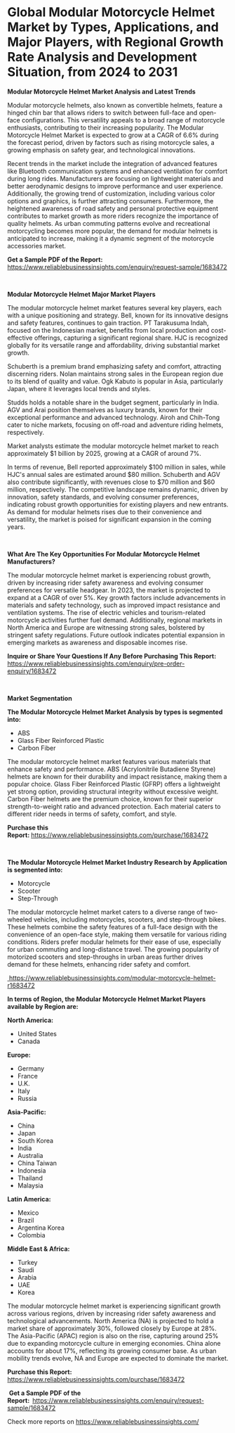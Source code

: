 <p><h1>Global Modular Motorcycle Helmet Market by Types, Applications, and Major Players, with Regional Growth Rate Analysis and Development Situation, from 2024 to 2031</h1></p><p><strong>Modular Motorcycle Helmet Market Analysis and Latest Trends</strong></p>
<p><p>Modular motorcycle helmets, also known as convertible helmets, feature a hinged chin bar that allows riders to switch between full-face and open-face configurations. This versatility appeals to a broad range of motorcycle enthusiasts, contributing to their increasing popularity. The Modular Motorcycle Helmet Market is expected to grow at a CAGR of 6.6% during the forecast period, driven by factors such as rising motorcycle sales, a growing emphasis on safety gear, and technological innovations.</p><p>Recent trends in the market include the integration of advanced features like Bluetooth communication systems and enhanced ventilation for comfort during long rides. Manufacturers are focusing on lightweight materials and better aerodynamic designs to improve performance and user experience. Additionally, the growing trend of customization, including various color options and graphics, is further attracting consumers. Furthermore, the heightened awareness of road safety and personal protective equipment contributes to market growth as more riders recognize the importance of quality helmets. As urban commuting patterns evolve and recreational motorcycling becomes more popular, the demand for modular helmets is anticipated to increase, making it a dynamic segment of the motorcycle accessories market.</p></p>
<p><strong>Get a Sample PDF of the Report:&nbsp;</strong> <a href="https://www.reliablebusinessinsights.com/enquiry/request-sample/1683472?utm_campaign=39&utm_medium=2&utm_source=Github&utm_content=ia&utm_term=30122024&utm_id=modular-motorcycle-helmet">https://www.reliablebusinessinsights.com/enquiry/request-sample/1683472</a></p>
<p>&nbsp;</p>
<p><strong>Modular Motorcycle Helmet Major Market Players</strong></p>
<p><p>The modular motorcycle helmet market features several key players, each with a unique positioning and strategy. Bell, known for its innovative designs and safety features, continues to gain traction. PT Tarakusuma Indah, focused on the Indonesian market, benefits from local production and cost-effective offerings, capturing a significant regional share. HJC is recognized globally for its versatile range and affordability, driving substantial market growth. </p><p>Schuberth is a premium brand emphasizing safety and comfort, attracting discerning riders. Nolan maintains strong sales in the European region due to its blend of quality and value. Ogk Kabuto is popular in Asia, particularly Japan, where it leverages local trends and styles. </p><p>Studds holds a notable share in the budget segment, particularly in India. AGV and Arai position themselves as luxury brands, known for their exceptional performance and advanced technology. Airoh and Chih-Tong cater to niche markets, focusing on off-road and adventure riding helmets, respectively.</p><p>Market analysts estimate the modular motorcycle helmet market to reach approximately $1 billion by 2025, growing at a CAGR of around 7%. </p><p>In terms of revenue, Bell reported approximately $100 million in sales, while HJC's annual sales are estimated around $80 million. Schuberth and AGV also contribute significantly, with revenues close to $70 million and $60 million, respectively. The competitive landscape remains dynamic, driven by innovation, safety standards, and evolving consumer preferences, indicating robust growth opportunities for existing players and new entrants. As demand for modular helmets rises due to their convenience and versatility, the market is poised for significant expansion in the coming years.</p></p>
<p>&nbsp;</p>
<p><strong>What Are The Key Opportunities For Modular Motorcycle Helmet Manufacturers?</strong></p>
<p><p>The modular motorcycle helmet market is experiencing robust growth, driven by increasing rider safety awareness and evolving consumer preferences for versatile headgear. In 2023, the market is projected to expand at a CAGR of over 5%. Key growth factors include advancements in materials and safety technology, such as improved impact resistance and ventilation systems. The rise of electric vehicles and tourism-related motorcycle activities further fuel demand. Additionally, regional markets in North America and Europe are witnessing strong sales, bolstered by stringent safety regulations. Future outlook indicates potential expansion in emerging markets as awareness and disposable incomes rise.</p></p>
<p><strong>Inquire or Share Your Questions If Any Before Purchasing This Report:</strong> <a href="https://www.reliablebusinessinsights.com/enquiry/pre-order-enquiry/1683472?utm_campaign=39&utm_medium=2&utm_source=Github&utm_content=ia&utm_term=30122024&utm_id=modular-motorcycle-helmet">https://www.reliablebusinessinsights.com/enquiry/pre-order-enquiry/1683472</a></p>
<p>&nbsp;</p>
<p><strong>Market Segmentation</strong></p>
<p><strong>The Modular Motorcycle Helmet Market Analysis by types is segmented into:</strong></p>
<p><ul><li>ABS</li><li>Glass Fiber Reinforced Plastic</li><li>Carbon Fiber</li></ul></p>
<p><p>The modular motorcycle helmet market features various materials that enhance safety and performance. ABS (Acrylonitrile Butadiene Styrene) helmets are known for their durability and impact resistance, making them a popular choice. Glass Fiber Reinforced Plastic (GFRP) offers a lightweight yet strong option, providing structural integrity without excessive weight. Carbon Fiber helmets are the premium choice, known for their superior strength-to-weight ratio and advanced protection. Each material caters to different rider needs in terms of safety, comfort, and style.</p></p>
<p><strong>Purchase this Report:&nbsp;</strong><a href="https://www.reliablebusinessinsights.com/purchase/1683472?utm_campaign=39&utm_medium=2&utm_source=Github&utm_content=ia&utm_term=30122024&utm_id=modular-motorcycle-helmet">https://www.reliablebusinessinsights.com/purchase/1683472</a></p>
<p>&nbsp;</p>
<p><strong>The Modular Motorcycle Helmet Market Industry Research by Application is segmented into:</strong></p>
<p><ul><li>Motorcycle</li><li>Scooter</li><li>Step-Through</li></ul></p>
<p><p>The modular motorcycle helmet market caters to a diverse range of two-wheeled vehicles, including motorcycles, scooters, and step-through bikes. These helmets combine the safety features of a full-face design with the convenience of an open-face style, making them versatile for various riding conditions. Riders prefer modular helmets for their ease of use, especially for urban commuting and long-distance travel. The growing popularity of motorized scooters and step-throughs in urban areas further drives demand for these helmets, enhancing rider safety and comfort.</p></p>
<p><a href="https://www.reliablebusinessinsights.com/modular-motorcycle-helmet-r1683472?utm_campaign=39&utm_medium=2&utm_source=Github&utm_content=ia&utm_term=30122024&utm_id=modular-motorcycle-helmet">&nbsp;https://www.reliablebusinessinsights.com/modular-motorcycle-helmet-r1683472</a></p>
<p><strong>In terms of Region, the Modular Motorcycle Helmet Market Players available by Region are:</strong></p>
<p>
    <p> <strong> North America: </strong>
        <ul>
            <li>United States</li>
            <li>Canada</li>
        </ul>
        </p> 
    <p> <strong> Europe: </strong>
        <ul>
            <li>Germany</li>
            <li>France</li>
            <li>U.K.</li>
            <li>Italy</li>
            <li>Russia</li>
        </ul>
        </p> 
    <p> <strong> Asia-Pacific: </strong>
        <ul>
            <li>China</li>
            <li>Japan</li>
            <li>South Korea</li>
            <li>India</li>
            <li>Australia</li>
            <li>China Taiwan</li>
            <li>Indonesia</li>
            <li>Thailand</li>
            <li>Malaysia</li>
        </ul>
        </p> 
    <p> <strong> Latin America: </strong>
        <ul>
            <li>Mexico</li>
            <li>Brazil</li>
            <li>Argentina Korea</li>
            <li>Colombia</li>
        </ul>
        </p> 
    <p> <strong> Middle East & Africa: </strong>
        <ul>
            <li>Turkey</li>
            <li>Saudi</li>
            <li>Arabia</li>
            <li>UAE</li>
            <li>Korea</li>
        </ul>
    </p>
    </p>
<p><p>The modular motorcycle helmet market is experiencing significant growth across various regions, driven by increasing rider safety awareness and technological advancements. North America (NA) is projected to hold a market share of approximately 30%, followed closely by Europe at 28%. The Asia-Pacific (APAC) region is also on the rise, capturing around 25% due to expanding motorcycle culture in emerging economies. China alone accounts for about 17%, reflecting its growing consumer base. As urban mobility trends evolve, NA and Europe are expected to dominate the market.</p></p>
<p><strong>Purchase this Report: </strong><a href="https://www.reliablebusinessinsights.com/purchase/1683472?utm_campaign=39&utm_medium=2&utm_source=Github&utm_content=ia&utm_term=30122024&utm_id=modular-motorcycle-helmet">https://www.reliablebusinessinsights.com/purchase/1683472</a></p>
<p>&nbsp;<strong>Get a Sample PDF of the Report:&nbsp;&nbsp;</strong><a href="https://www.reliablebusinessinsights.com/enquiry/request-sample/1683472?utm_campaign=39&utm_medium=2&utm_source=Github&utm_content=ia&utm_term=30122024&utm_id=modular-motorcycle-helmet">https://www.reliablebusinessinsights.com/enquiry/request-sample/1683472</a></p>
<p><strong></strong></p>
<p>Check more reports on <a href="https://www.reliablebusinessinsights.com/?utm_campaign=39&utm_medium=2&utm_source=Github&utm_content=ia&utm_term=30122024&utm_id=modular-motorcycle-helmet">https://www.reliablebusinessinsights.com/</a></p>